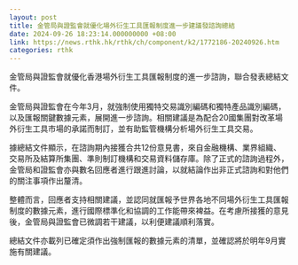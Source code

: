 ```yaml
---
layout: post
title: 金管局與證監會就優化場外衍生工具匯報制度進一步建議發諮詢總結
date: 2024-09-26 18:23:14.000000000 +08:00
link: https://news.rthk.hk/rthk/ch/component/k2/1772186-20240926.htm
categories: rthk
---
```


金管局與證監會就優化香港場外衍生工具匯報制度的進一步諮詢，聯合發表總結文件。

金管局與證監會在今年3月，就強制使用獨特交易識別編碼和獨特產品識別編碼，以及匯報關鍵數據元素，展開進一步諮詢。相關建議是為配合20國集團對改革場外衍生工具市場的承諾而制訂，並有助監管機構分析場外衍生工具交易。

據總結文件顯示，在諮詢期內接獲合共12份意見書，來自金融機構、業界組織、交易所及結算所集團、準則制訂機構和交易資料儲存庫。除了正式的諮詢過程外，金管局和證監會亦與數名回應者進行跟進討論，以就結論作出非正式諮詢和對他們的關注事項作出釐清。

整體而言，回應者支持相關建議，並認同就匯報予世界各地不同場外衍生工具匯報制度的數據元素，進行國際標準化和協調的工作能帶來裨益。在考慮所接獲的意見後，金管局與證監會已微調若干建議，以利便建議順利落實。

總結文件亦載列已確定須作出強制匯報的數據元素的清單，並確認將於明年9月實施有關建議。
